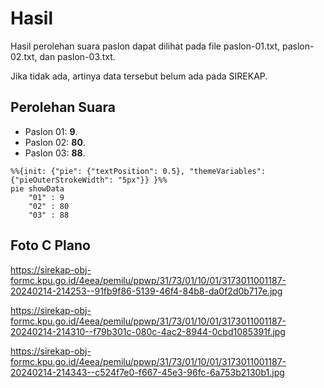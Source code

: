 # Hasil

Hasil perolehan suara paslon dapat dilihat pada file paslon-01.txt, paslon-02.txt, dan paslon-03.txt.

Jika tidak ada, artinya data tersebut belum ada pada SIREKAP.

## Perolehan Suara

 * Paslon 01: **9**.
 * Paslon 02: **80**.
 * Paslon 03: **88**.

```mermaid
%%{init: {"pie": {"textPosition": 0.5}, "themeVariables": {"pieOuterStrokeWidth": "5px"}} }%%
pie showData
    "01" : 9
    "02" : 80
    "03" : 88
```
## Foto C Plano

https://sirekap-obj-formc.kpu.go.id/4eea/pemilu/ppwp/31/73/01/10/01/3173011001187-20240214-214253--91fb9f86-5139-46f4-84b8-da0f2d0b717e.jpg

https://sirekap-obj-formc.kpu.go.id/4eea/pemilu/ppwp/31/73/01/10/01/3173011001187-20240214-214310--f79b301c-080c-4ac2-8944-0cbd1085391f.jpg

https://sirekap-obj-formc.kpu.go.id/4eea/pemilu/ppwp/31/73/01/10/01/3173011001187-20240214-214343--c524f7e0-f667-45e3-96fc-6a753b2130b1.jpg

